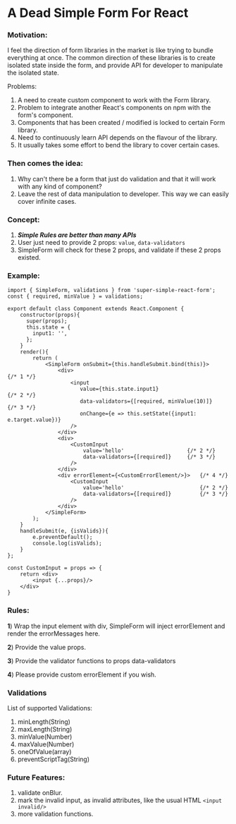 # A Dead Simple Form For React

### Motivation:
I feel the direction of form libraries in the market is like trying to bundle everything at once.
The common direction of these libraries is to create isolated state inside the form, and provide API for developer to manipulate the isolated state.

Problems: 
1. A need to create custom component to work with the Form library.
2. Problem to integrate another React's components on npm with the form's component.
3. Components that has been created / modified is locked to certain Form library.
4. Need to continuously learn API depends on the flavour of the library.
5. It usually takes some effort to bend the library to cover certain cases.

### Then comes the idea:
1. Why can't there be a form that just do validation and that it will work with any kind of component?
2. Leave the rest of data manipulation to developer. This way we can easily cover infinite cases.

### Concept:
1. ***Simple Rules are better than many APIs***
2. User just need to provide 2 props: ```value```, ```data-validators```
3. SimpleForm will check for these 2 props, and validate if these 2 props existed.

### Example:
    import { SimpleForm, validations } from 'super-simple-react-form';
    const { required, minValue } = validations;
    
    export default class Component extends React.Component {
        constructor(props){
          super(props);
          this.state = {
            input1: '',
          };
        }
        render(){
            return (
                <SimpleForm onSubmit={this.handleSubmit.bind(this)}>
                    <div>                                               {/* 1 */}
                        <input
                           value={this.state.input1}                    {/* 2 */} 
                           data-validators={[required, minValue(10)]}   {/* 3 */}
                           onChange={e => this.setState({input1: e.target.value})}
                        />
                    </div>
                    <div>
                        <CustomInput 
                            value='hello'                    {/* 2 */}
                            data-validators={[required]}     {/* 3 */}
                        />
                    </div>
                    <div errorElement={<CustomErrorElement/>}>   {/* 4 */}
                        <CustomInput 
                            value='hello'                        {/* 2 */}
                            data-validators={[required]}         {/* 3 */}
                        />
                    </div>
                </SimpleForm>
            );
        }
        handleSubmit(e, {isValids}){
            e.preventDefault();
            console.log(isValids);
        }
    };
    
    const CustomInput = props => {
        return <div>
            <input {...props}/>
        </div>
    }
### Rules:
**1**) Wrap the input element with div, SimpleForm will inject errorElement and render the errorMessages here.

**2**) Provide the value props.

**3**) Provide the validator functions to props data-validators

**4**) Please provide custom errorElement if you wish.

### Validations
List of supported Validations:
1. minLength(String) 
2. maxLength(String) 
3. minValue(Number)
4. maxValue(Number)
5. oneOfValue(array) 
6. preventScriptTag(String)

### Future Features:
1. validate onBlur.
2. mark the invalid input, as invalid attributes, like the usual HTML ```<input invalid/>```
3. more validation functions.